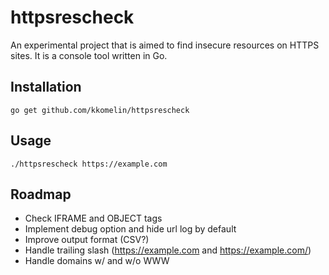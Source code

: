 # httpsrescheck
An experimental project that is aimed to find insecure resources on HTTPS sites. It is a console tool written in Go.

## Installation

```
go get github.com/kkomelin/httpsrescheck
```

## Usage

```
./httpsrescheck https://example.com
```

## Roadmap

- Check IFRAME and OBJECT tags
- Implement debug option and hide url log by default
- Improve output format (CSV?)
- Handle trailing slash (https://example.com and https://example.com/)
- Handle domains w/ and w/o WWW
